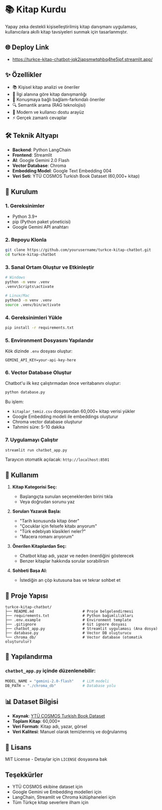 # 📚 Kitap Kurdu

Yapay zeka destekli kişiselleştirilmiş kitap danışmanı uygulaması, kullanıcılara akıllı kitap tavsiyeleri sunmak için tasarlanmıştır.

## 🌐 Deploy Link
- https://turkce-kitap-chatbot-jqk2japsmwtqhbq4he5jpf.streamlit.app/

## ✨ Özellikler

- 📚 Kişisel kitap analizi ve öneriler
- 🎯 İlgi alanına göre kitap danışmanlığı
- 💬 Konuşmaya bağlı bağlam-farkındalı öneriler
- 🔍 Semantik arama (RAG teknolojisi)
- 🎨 Modern ve kullanıcı dostu arayüz
- ⚡ Gerçek zamanlı cevaplar

## 🛠️ Teknik Altyapı

- **Backend**: Python LangChain
- **Frontend**: Streamlit
- **AI**: Google Gemini 2.0 Flash
- **Vector Database**: Chroma
- **Embedding Model**: Google Text Embedding 004
- **Veri Seti**: YTÜ COSMOS Turkish Book Dataset (60,000+ kitap)

## 🚀 Kurulum

### 1. Gereksinimler

- Python 3.9+
- pip (Python paket yöneticisi)
- Google Gemini API anahtarı 

### 2. Repoyu Klonla

```bash
git clone https://github.com/yourusername/turkce-kitap-chatbot.git
cd turkce-kitap-chatbot
```

### 3. Sanal Ortam Oluştur ve Etkinleştir

```bash
# Windows
python -m venv .venv
.venv\Scripts\activate

# Linux/Mac
python3 -m venv .venv
source .venv/bin/activate
```

### 4. Gereksinimleri Yükle

```bash
pip install -r requirements.txt
```

### 5. Environment Dosyasını Yapılandır

Kök dizinde `.env` dosyası oluştur:

```env
GEMINI_API_KEY=your-api-key-here
```

### 6. Vector Database Oluştur

Chatbot'u ilk kez çalıştırmadan önce veritabanını oluştur:

```bash
python database.py
```

Bu işlem:
- `kitaplar_temiz.csv` dosyasından 60,000+ kitap verisi yükler
- Google Embedding modeli ile embeddings oluşturur
- Chroma vector database oluşturur
- Tahmini süre: 5-10 dakika

### 7. Uygulamayı Çalıştır

```bash
streamlit run chatbot_app.py
```

Tarayıcın otomatik açılacak: `http://localhost:8501`

## 🎯 Kullanım

1. **Kitap Kategorisi Seç:**
   - Başlangıçta sunulan seçeneklerden birini tıkla
   - Veya doğrudan sorunu yaz

2. **Soruları Yazarak Başla:**
   - "Tarih konusunda kitap öner"
   - "Çocuklar için felsefe kitabı arıyorum"
   - "Türk edebiyatı klasikleri neler?"
   - "Macera romanı arıyorum"

3. **Önerilen Kitaplardan Seç:**
   - Chatbot kitap adı, yazar ve neden önerdiğini gösterecek
   - Benzer kitaplar hakkında sorular sorabilirsin

4. **Sohbeti Başa Al:**
   - İstediğin an çöp kutusuna bas ve tekrar sohbet et

## 📁 Proje Yapısı

```
turkce-kitap-chatbot/
├── README.md                      # Proje belgelendirmesi
├── requirements.txt               # Python bağımlılıkları
├── .env.example                   # Environment template
├── .gitignore                     # Git ignore dosyası
├── chatbot_app.py                 # Streamlit uygulaması (Ana dosya)
├── database.py                    # Vector DB oluşturucu
└── chroma_db/                     # Vector database (otomatik oluşturulur)
```

## 🔧 Yapılandırma

### `chatbot_app.py` içinde düzenlenebilir:

```python
MODEL_NAME = "gemini-2.0-flash"    # LLM modeli
DB_PATH = "./chroma_db"            # Database yolu
```

## 📊 Dataset Bilgisi

- **Kaynak**: [YTÜ COSMOS Turkish Book Dataset](https://huggingface.co/datasets/ytu-ce-cosmos/turkce-kitap)
- **Toplam Kitap**: 60,000+
- **Veri Formatı**: Kitap adı, yazar, görsel
- **Veri Kalitesi**: Manuel olarak temizlenmiş ve doğrulanmış

## 📝 Lisans

MIT License - Detaylar için `LICENSE` dosyasına bak

##  Teşekkürler

- YTÜ COSMOS ekibine dataset için
- Google Gemini ve Embedding modelleri için
- LangChain, Streamlit ve Chroma kütüphaneleri için
- Tüm Türkçe kitap severlere ilham için
